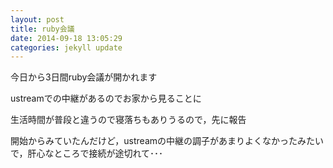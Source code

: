 ```yaml
---
layout: post
title: ruby会議
date: 2014-09-18 13:05:29
categories: jekyll update
---
```

今日から3日間ruby会議が開かれます

ustreamでの中継があるのでお家から見ることに

生活時間が普段と違うので寝落ちもありうるので，先に報告

開始からみていたんだけど，ustreamの中継の調子があまりよくなかったみたいで，肝心なところで接続が途切れて･･･
